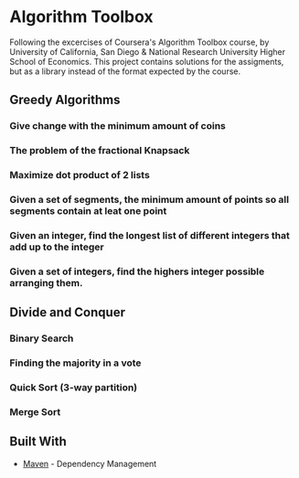 # Algorithm Toolbox

Following the excercises of Coursera's Algorithm Toolbox course, by University of California, San Diego & National
Research University Higher School of Economics. This project contains solutions for the assigments, but as a library
instead of the format expected by the course.

## Greedy Algorithms

### Give change with the minimum amount of coins
### The problem of the fractional Knapsack
### Maximize dot product of 2 lists
### Given a set of segments, the minimum amount of points so all segments contain at leat one point
### Given an integer, find the longest list of different integers that add up to the integer
### Given a set of integers, find the highers integer possible arranging them.


## Divide and Conquer

### Binary Search
### Finding the majority in a vote
### Quick Sort (3-way partition)
### Merge Sort



## Built With

* [Maven](https://maven.apache.org/) - Dependency Management
